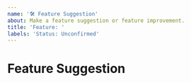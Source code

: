 ```yaml
---
name: '🛠 Feature Suggestion'
about: Make a feature suggestion or feature improvement.
title: 'Feature: '
labels: 'Status: Unconfirmed'
---
```


# Feature Suggestion
